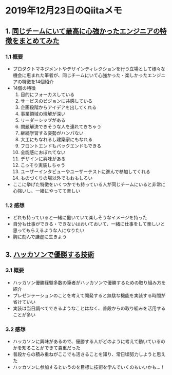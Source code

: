 # 2019年12月23日のQiitaメモ

## 1. [同じチームにいて最高に心強かったエンジニアの特徴をまとめてみた](https://qiita.com/jofuku/items/6420097fd5ff4c44c24d)

### 1.1 概要

- プロダクトマネジメントやデザインディレクションを行う立場として様々な機会に恵まれた筆者が、同じチームにいて心強かった・楽しかったエンジニアの特徴を14個紹介 
- 14個の特徴
  1. 目的にフォーカスしている
  1. サービスのビジョンに共感している
  1. 企画段階からアイデアを出してくれる
  1. 事業領域の理解が深い
  1. リーダーシップがある
  1. 問題解決できそうな人を連れてきちゃう
  1. 継続学習する姿勢がハンパない
  1. 大工にもなれるし建築家にもなれる
  1. フロントエンドもバックエンドもできる
  1. 全能感におぼれてない
  1. デザインに興味がある
  1. こっそり実装しちゃう
  1. ユーザーインタビューやユーザーテストに進んで参加してくれる
  1. ものづくりの場以外でもおもしろい
- ここに挙げた特徴をいくつかでも持っている人が同じチームにいると非常に心強いし、一緒にやってて楽しい

### 1.2 感想

- どれも持っていると一緒に働いていて楽しそうなイメージを持った
- 自分も仕事ができる・できないはおいておいて、一緒に仕事をして楽しいと思ってもらえるような人になりたい
- 胸に刻んで謙虚に生きよう

## 3. [ハッカソンで優勝する技術](https://qiita.com/taigamikami/items/7c6af445f1e62b0dad23)

### 3.1 概要

- ハッカソン優勝経験多数の筆者がハッカソンで優勝するための取り組み方を紹介
- プレゼンテーションのことを考えて開発すると無駄な機能を実装する時間が省けていい
- 実装は当日調べてできるようなことはなく、普段からの取り組みを活用することが多い

### 3.2 感想

- ハッカソンに興味があるので、優勝する人がどのように考えて動いているのかを知ることができて貴重だった
- 普段からの積み重ねがここでも活きることを知り、常日頃努力しようと思えた
- ハッカソンに参加するというのを目標に技術を学んでいくのもいいかも…！

